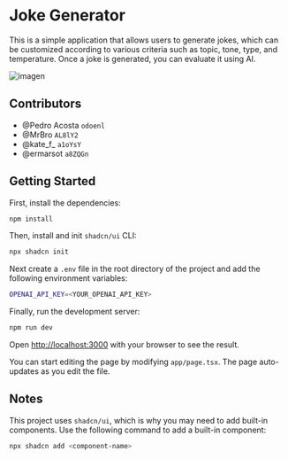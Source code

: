 # Joke Generator

This is a simple application that allows users to generate jokes, which can be customized according to various criteria such as topic, tone, type, and temperature. Once a joke is generated, you can evaluate it using AI.

![imagen](https://github.com/user-attachments/assets/814cfe72-c906-46a0-89b7-3aa6dcb4fc62)

## Contributors
* @Pedro Acosta `odoenl`
* @MrBro `AL8lY2`
* @kate_f_ `a1oYsY`
* @ermarsot `a8ZQGn`

## Getting Started

First, install the dependencies:

```bash
npm install
```

Then, install and init `shadcn/ui` CLI:

```bash
npx shadcn init
```

Next create a `.env` file in the root directory of the project and add the following environment variables:

```bash
OPENAI_API_KEY=<YOUR_OPENAI_API_KEY>
```

Finally, run the development server:

```bash
npm run dev
```

Open [http://localhost:3000](http://localhost:3000) with your browser to see the result.

You can start editing the page by modifying `app/page.tsx`. The page auto-updates as you edit the file.

## Notes

This project uses `shadcn/ui`, which is why you may need to add built-in components.
Use the following command to add a built-in component:

```bash
npx shadcn add <component-name>
```
